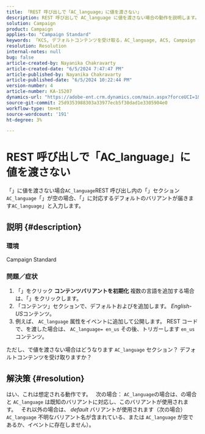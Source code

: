 ```yaml
---
title: 「REST 呼び出しで「AC_language」に値を渡さない」
description: REST 呼び出しで AC_language に値を渡さない場合の動作を説明します。 デフォルトのバリアントが使用されます。」
solution: Campaign
product: Campaign
applies-to: "Campaign Standard"
keywords: 「KCS, デフォルトコンテンツを受け取る，AC_language, ACS, Campaign Standard」
resolution: Resolution
internal-notes: null
bug: false
article-created-by: Nayanika Chakravarty
article-created-date: "6/5/2024 7:47:47 PM"
article-published-by: Nayanika Chakravarty
article-published-date: "6/5/2024 10:22:44 PM"
version-number: 4
article-number: KA-15207
dynamics-url: "https://adobe-ent.crm.dynamics.com/main.aspx?forceUCI=1&pagetype=entityrecord&etn=knowledgearticle&id=ab381079-7423-ef11-840b-6045bd006b25"
source-git-commit: 25d9353988303a33977ecb5f30dad1e3305904e0
workflow-type: tm+mt
source-wordcount: '191'
ht-degree: 3%

---
```


# REST 呼び出しで「AC_language」に値を渡さない


「」に値を渡さない場合`AC_language`REST 呼び出し内の「」セクション`AC_language`「」が空の場合、「」に対応するデフォルトのバリアントが届きます`AC_language`」と入力します。

## 説明 {#description}


### <b>環境</b>

Campaign Standard

### <b>問題／症状</b>

1. 「」をクリック <b>コンテンツバリアントを初期化</b> 複数の言語を追加する場合は、「」をクリックします。
2. 「コンテンツ」セクションで、デフォルトおよびを追加します。 *English-US*&#x200B;コンテンツ。
3. 例えば、 `AC_language` 属性をイベントに追加して公開します。 REST コードで、を渡した場合は、 `AC_language= en_us` その後、トリガーします `en_us` コンテンツ。


ただし、で値を渡さない場合はどうなります `AC_language` セクション？ デフォルトコンテンツを受け取りますか？


## 解決策 {#resolution}


はい、これは想定される動作です。
 
次の場合： `AC_language`の場合は、の場合と `AC_language` は既知のバリアントに対応し、このバリアントが使用されます。
 
それ以外の場合は、 *default* バリアントが使用されます（次の場合） `AC_language` 不明なバリアント名が含まれている、または `AC_language` が空であるか、イベントに存在しません）。
